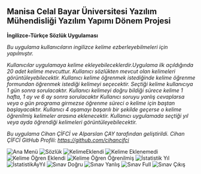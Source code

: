## Manisa Celal Bayar Üniversitesi Yazılım Mühendisliği Yazılım Yapımı Dönem Projesi 


**İngilizce-Türkçe Sözlük Uygulaması**




*Bu uygulama kullanıcıların ingilizce kelime ezberleyebilmeleri için yapılmıştır.*

*Kullanıcılar uygulamaya kelime ekleyebileceklerdir.Uygulama ilk açıldığında 20 adet kelime mevcuttur.*
*Kullanıcı sözlükten mevcut olan kelimeleri görüntüleyebilecektir.*
*Kullanıcı kelime öğrenmek istediğinde kelime öğrenme formundan öğrenmek istediği kelimeyi seçecektir.*
*Seçtiği kelime kullanıcıya 1 gün sonra sorulacaktır.*
*Kullanıcı kelimeyi doğru bildiği sürece kelime 1 hafta, 1 ay ve 6 ay sonra sorulacaktır*
*Kullanıcı soruyu yanlış cevaplarsa veya o gün programa girmezse öğrenme süreci o kelime için baştan başlayacaktır.*
*Kullanıcı 4 aşamayı başarılı bir şekilde geçerse o kelime öğrenilmiş kelimeler arasına eklenecektir.*
*Kullanıcı uygulamada seçtiği yıl veya ayda öğrendiği kelimeleri görüntüleyebilecektir.*

*Bu uygulama Cihan ÇİFCİ ve Alparslan ÇAY tarafından geliştirildi.*
*Cihan ÇİFCİ GitHub Profili: https://github.com/cihancifci*


![Ana Menü](https://user-images.githubusercontent.com/50801231/57987080-8610d580-7a85-11e9-98bd-546563fdcdc6.PNG)
![Sözlük](https://user-images.githubusercontent.com/50801231/57987219-1ac80300-7a87-11e9-8b96-d8e19a5de708.PNG)
![KelimeEklendi](https://user-images.githubusercontent.com/50801231/57987199-f409cc80-7a86-11e9-9b79-9d6ce6d5acfb.PNG)
![Kelime Eklenemedi](https://user-images.githubusercontent.com/50801231/57987187-cc1a6900-7a86-11e9-8160-cb18e2a06bd9.PNG)
![Kelime Öğren Eklendi](https://user-images.githubusercontent.com/50801231/57987190-d50b3a80-7a86-11e9-8d03-15e992e3f0e2.PNG)
![Kelime Öğren Öğrenilmiş](https://user-images.githubusercontent.com/50801231/57987196-e81e0a80-7a86-11e9-8f3f-7d22dc76b561.PNG)
![İstatistik Yıl](https://user-images.githubusercontent.com/50801231/57987181-bad15c80-7a86-11e9-8f0a-095f903b657f.PNG)
![İstatistikAyYıl](https://user-images.githubusercontent.com/50801231/57987184-c45ac480-7a86-11e9-9832-69bc8d79adba.PNG)
![Sınav Doğru](https://user-images.githubusercontent.com/50801231/57987209-0552d900-7a87-11e9-96f0-5768ab6c6079.PNG)
![Sınav Yanlış](https://user-images.githubusercontent.com/50801231/57987217-14398b80-7a87-11e9-99bf-08648e7c76a7.PNG)
![Sınav Full](https://user-images.githubusercontent.com/50801231/57987212-0d127d80-7a87-11e9-88c4-ec9bc3f9d346.PNG)
![Sınav Çıkış](https://user-images.githubusercontent.com/50801231/57987203-fc620780-7a86-11e9-9127-9c8a57fe7383.PNG)
